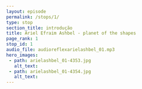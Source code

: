 ```yaml
---
layout: episode
permalink: /stops/1/
type: stop
section_title: introdução
title: Ariel Efraim Ashbel - planet of the shapes
page_rank: 1
stop_id: 1
audio_file: audioreflexarielashbel_01.mp3
hero_images:
 - path: arielashbel_01-4353.jpg
   alt_text: 
 - path: arielashbel_01-4354.jpg
   alt_text: 
---
```

